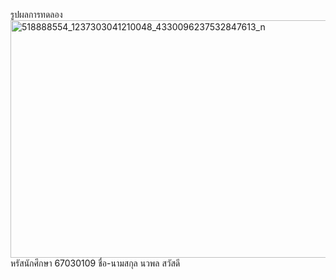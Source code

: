 รูปผลการทดลอง
<img width="1028" height="380" alt="518888554_1237303041210048_4330096237532847613_n" src="https://github.com/user-attachments/assets/fba57812-4b05-4512-9fe2-05bfbe3a2e5f" />
หรัสนักศึกษา 67030109 ชื่อ-นามสกุล นวพล สวัสดี
